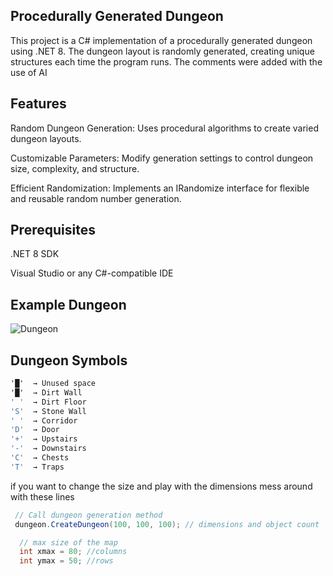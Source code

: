 ## Procedurally Generated Dungeon

This project is a C# implementation of a procedurally generated dungeon using .NET 8. The dungeon layout is randomly generated, creating unique structures each time the program runs. The comments were added with the use of AI

## Features

Random Dungeon Generation: Uses procedural algorithms to create varied dungeon layouts.

Customizable Parameters: Modify generation settings to control dungeon size, complexity, and structure.

Efficient Randomization: Implements an IRandomize interface for flexible and reusable random number generation.


## Prerequisites

.NET 8 SDK

Visual Studio or any C#-compatible IDE

## Example Dungeon
![Dungeon](https://github.com/user-attachments/assets/9b44d5d8-09da-452d-8396-70af53bfc7e6)



## Dungeon Symbols
```C#
'█'  → Unused space  
'█'  → Dirt Wall  
' '  → Dirt Floor  
'S'  → Stone Wall  
' '  → Corridor  
'D'  → Door  
'+'  → Upstairs  
'-'  → Downstairs  
'C'  → Chests
'T'  → Traps
```

if you want to change the size and play with the dimensions mess around with these lines

```C#
 // Call dungeon generation method
 dungeon.CreateDungeon(100, 100, 100); // dimensions and object count
```

```C#
  // max size of the map
  int xmax = 80; //columns
  int ymax = 50; //rows
```



